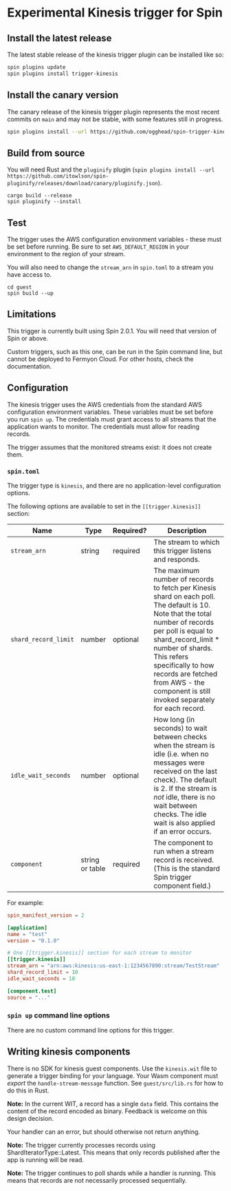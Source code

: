 # Experimental Kinesis trigger for Spin

## Install the latest release

The latest stable release of the kinesis trigger plugin can be installed like so:

```sh
spin plugins update
spin plugins install trigger-kinesis
```

## Install the canary version

The canary release of the kinesis trigger plugin represents the most recent commits on `main` and may not be stable, with some features still in progress.

```sh
spin plugins install --url https://github.com/ogghead/spin-trigger-kinesis/releases/download/canary/trigger-kinesis.json
```

## Build from source

You will need Rust and the `pluginify` plugin (`spin plugins install --url https://github.com/itowlson/spin-pluginify/releases/download/canary/pluginify.json`).

```
cargo build --release
spin pluginify --install
```

## Test

The trigger uses the AWS configuration environment variables - these must be set before running.
Be sure to set `AWS_DEFAULT_REGION` in your environment to the region of your stream.

You will also need to change the `stream_arn` in `spin.toml` to a stream you have access to.

```
cd guest
spin build --up
```

## Limitations

This trigger is currently built using Spin 2.0.1. You will need that version of Spin or above.

Custom triggers, such as this one, can be run in the Spin command line, but cannot be deployed to Fermyon Cloud.  For other hosts, check the documentation.

## Configuration

The kinesis trigger uses the AWS credentials from the standard AWS configuration environment variables.  These variables must be set before you run `spin up`.  The credentials must grant access to all streams that the application wants to monitor.  The credentials must allow for reading records.

The trigger assumes that the monitored streams exist: it does not create them.

### `spin.toml`

The trigger type is `kinesis`, and there are no application-level configuration options.

The following options are available to set in the `[[trigger.kinesis]]` section:

| Name                  | Type             | Required? | Description |
|-----------------------|------------------|-----------|-------------|
| `stream_arn`          | string           | required | The stream to which this trigger listens and responds. |
| `shard_record_limit`        | number           | optional | The maximum number of records to fetch per Kinesis shard on each poll. The default is 10. Note that the total number of records per poll is equal to shard_record_limit * number of shards. This refers specifically to how records are fetched from AWS - the component is still invoked separately for each record. |
| `idle_wait_seconds`   | number           | optional | How long (in seconds) to wait between checks when the stream is idle (i.e. when no messages were received on the last check). The default is 2. If the stream is _not_ idle, there is no wait between checks. The idle wait is also applied if an error occurs. |
| `component`           | string or table  | required | The component to run when a stream record is received. (This is the standard Spin trigger component field.) |

For example:

```toml
spin_manifest_version = 2

[application]
name = "test"
version = "0.1.0"

# One [[trigger.kinesis]] section for each stream to monitor
[[trigger.kinesis]]
stream_arn = "arn:aws:kinesis:us-east-1:1234567890:stream/TestStream"
shard_record_limit = 10
idle_wait_seconds = 10

[component.test]
source = "..."
```

### `spin up` command line options

There are no custom command line options for this trigger.

## Writing kinesis components

There is no SDK for kinesis guest components.  Use the `kinesis.wit` file to generate a trigger binding for your language.  Your Wasm component must _export_ the `handle-stream-message` function.  See `guest/src/lib.rs`  for how to do this in Rust.

**Note:** In the current WIT, a record has a single `data` field. This contains the content of the record encoded as binary. Feedback is welcome on this design decision.

Your handler can an error, but should otherwise not return anything.

**Note:** The trigger currently processes records using ShardIteratorType::Latest. This means that only records published after the app is running will be read.

**Note:** The trigger continues to poll shards while a handler is running. This means that records are not necessarily processed sequentially.
